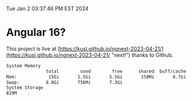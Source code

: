 Tue Jan  2 03:37:46 PM EST 2024

# Angular 16?


This project is live at [https://kusl.github.io/ngnext-2023-04-21/](https://kusl.github.io/ngnext-2023-04-21/ "next!") thanks to Github.

```bash
System Memory
               total        used        free      shared  buff/cache   available
Mem:            15Gi       1.5Gi       5.5Gi       150Mi       8.7Gi        13Gi
Swap:          8.0Gi       756Mi       7.3Gi
System Storage
829M	.
